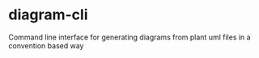 # diagram-cli
Command line interface for generating diagrams from plant uml files in a convention based way
